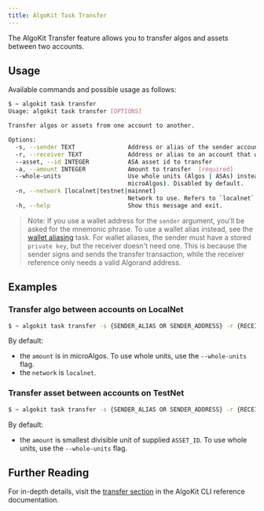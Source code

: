 ```yaml
---
title: AlgoKit Task Transfer
---
```

The AlgoKit Transfer feature allows you to transfer algos and assets between two accounts.

## Usage

Available commands and possible usage as follows:

```bash
$ ~ algokit task transfer
Usage: algokit task transfer [OPTIONS]

Transfer algos or assets from one account to another.

Options:
  -s, --sender TEXT               Address or alias of the sender account  [required]
  -r, --receiver TEXT             Address or alias to an account that will receive the asset(s)  [required]
  --asset, --id INTEGER           ASA asset id to transfer
  -a, --amount INTEGER            Amount to transfer  [required]
  --whole-units                   Use whole units (Algos | ASAs) instead of smallest divisible units (for example,
                                  microAlgos). Disabled by default.
  -n, --network [localnet|testnet|mainnet]
                                  Network to use. Refers to `localnet` by default.
  -h, --help                      Show this message and exit.
```

> Note: If you use a wallet address for the `sender` argument, you'll be asked for the mnemonic phrase. To use a wallet alias instead, see the [wallet aliasing](wallet.md) task. For wallet aliases, the sender must have a stored `private key`, but the receiver doesn't need one. This is because the sender signs and sends the transfer transaction, while the receiver reference only needs a valid Algorand address.

## Examples

### Transfer algo between accounts on LocalNet

```bash
$ ~ algokit task transfer -s {SENDER_ALIAS OR SENDER_ADDRESS} -r {RECEIVER_ALIAS OR RECEIVER_ADDRESS} -a {AMOUNT}
```

By default:

- the `amount` is in microAlgos. To use whole units, use the `--whole-units` flag.
- the `network` is `localnet`.

### Transfer asset between accounts on TestNet

```bash
$ ~ algokit task transfer -s {SENDER_ALIAS OR SENDER_ADDRESS} -r {RECEIVER_ALIAS OR RECEIVER_ADDRESS} -a {AMOUNT} --id {ASSET_ID} --network testnet
```

By default:

- the `amount` is smallest divisible unit of supplied `ASSET_ID`. To use whole units, use the `--whole-units` flag.

## Further Reading

For in-depth details, visit the [transfer section](../../cli/index.md#transfer) in the AlgoKit CLI reference documentation.